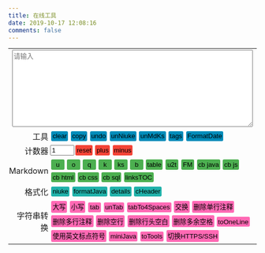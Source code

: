 ```yaml
---
title: 在线工具
date: 2019-10-17 12:08:16
comments: false
---
```

<div id="panel"><table><tr id="yesInput" style="width: 100%;"><td colspan="2" style="width: 100%;"><textarea rows="10" id="input" placeholder="请输入" contenteditable="true" class="block"></textarea></td></tr><tr class="notInput"><td class="td-right td-padding">工具</td><td class="td-padding"><button class="mybtn" onclick="clearInput()">clear</button><button class="mybtn" onclick="copy()">copy</button><button class="mybtn" onclick="undo()">undo</button><button class="mybtn" onclick="unNiuke()">unNiuke</button><button class="mybtn" onclick="unMdKs()">unMdKs</button><button class="mybtn" onclick="tags()">tags</button><button class="mybtn" onclick="formatDateShow()">FormatDate</button></td></tr><tr class="notInput"><td class="td-right td-padding">计数器</td><td class="td-padding"><input type="text" name="counter" id="counter" value="1" size="3" /><button class="mybtn red" onclick="document.getElementById('counter').value='1'">reset</button><button class="mybtn red" onclick="plus()">plus</button><button class="mybtn red" onclick="minus()">minus</button></td></tr><tr class="notInput"><td class="td-right td-padding">Markdown</td><td class="td-padding"><button class="mybtn green" onclick="mdU()">u</button><button class="mybtn green" onclick="mdO()">o</button><button class="mybtn green" onclick="mdQ()">q</button><button class="mybtn green" onclick="mdK()">k</button><button class="mybtn green" onclick="mdKs()">ks</button><button class="mybtn green" onclick="mdB()">b</button><button class="mybtn green" onclick="mdtableCopy()">table</button><button class="mybtn green" onclick="mdU2T()">u2t</button><button class="mybtn green" onclick="frontMatter()">FM</button><button class="mybtn green" onclick="mdCb('java')">cb&nbsp;java</button><button class="mybtn green" onclick="mdCb('javascript')">cb&nbsp;js</button><button class="mybtn green" onclick="mdCb('html')">cb&nbsp;html</button><button class="mybtn green" onclick="mdCb('css')">cb&nbsp;css</button><button class="mybtn green" onclick="mdCb('sql')">cb&nbsp;sql</button><button class="mybtn green" onclick="linksTOC()">linksTOC</button></td></tr><tr class="notInput"><td class="td-right td-padding">格式化</td><td class="td-padding"><button class="mybtn LightSeaGreen" onclick="niuke()">niuke</button><button class="mybtn LightSeaGreen" onclick="formatJava()">formatJava</button><button class="mybtn LightSeaGreen" onclick="toggleFold()">details</button><button class="mybtn LightSeaGreen" onclick="cHeader()">cHeader</button></td></tr><tr class="notInput"><td class="td-right td-padding">字符串转换</td><td class="td-padding"><button class="mybtn HotPink" onclick="upperCase()">大写</button><button class="mybtn HotPink" onclick="lowerCase()">小写</button><button class="mybtn HotPink" onclick="tab()">tab</button><button class="mybtn HotPink" onclick="unTab()">unTab</button><button class="mybtn HotPink" onclick="tabTo4Spaces()">tabTo4Spaces</button><button class="mybtn HotPink" onclick="swap()">交换</button><button class="mybtn HotPink" onclick="deleteSingleLineComment()">删除单行注释</button><button class="mybtn HotPink" onclick="deleteMultilineComments()">删除多行注释</button><button class="mybtn HotPink" onclick="deleteBlankLine()">删除空行</button><button class="mybtn HotPink" onclick="deleteSpaceStart()">删除行头空白</button><button class="mybtn HotPink" onclick="deleteSpaces()">删除多余空格</button><button class="mybtn HotPink" onclick="toOneLine()">toOneLine</button><button class="mybtn HotPink" onclick="toEnPunctuation()">使用英文标点符号</button><button class="mybtn HotPink" onclick="miniJava()">miniJava</button><button class="mybtn HotPink" onclick="toTools()">toTools</button><button class="mybtn HotPink" onclick="switchHttpsSsh()">切换HTTPS/SSH</button></td></tr></table></div>
<style>
    .mybtn {
        background-color: #008CBA;
        border: none;
        padding: 0.2em 0.2em 0.2em 0.2em;
        text-align: center;
        text-decoration: none;
        display: inline-block;
        margin: 0.2em 0.2em 0.2em 0.2em;
        cursor: pointer;
        min-width: 2em;
        border-radius: 0.2em;
    }
    .tools {
        display: block;
        margin: 0.5em;
    }
    .block {
        display: block;
    }
    .red {
        background-color: #f44336;
    }
    .green {
        background-color: #4CAF50;
    }
    .pink {
        background-color: #FF00FF;
    }
    .HotPink {
        background-color: HotPink;
    }
    .blue {
        background-color: #008CBA;
    }
    .blueviolet {
        background-color: BlueViolet;
    }
    .LightSeaGreen {
        background-color: LightSeaGreen;
    }
    .brown {
        background-color: brown;
    }
    .yellow {
        background-color: yellow;
    }
    .crimson {
        background-color: crimson;
    }
    .black {
        background-color: black;
    }
    .gray {
        background-color: #555555;
    }
    textarea {
        width: 100%;
        height: auto;
    }
    table {
        width: 100%;
        margin: 0em;
    }
    .td-right {
        text-align: right;
    }
    .td-padding {
        padding: 0.1em;
    }
    /* 覆盖样式 */
    header.post-header div.post-meta {
        margin-bottom: 0.875em;
    }
    div.posts-expand div.post-block {
        padding-top: 0em;
    }
</style>
<script>
    (function () {
        var notInput = document.getElementsByClassName("notInput");
        var count = 0;
        for (var i = 0; i < notInput.length; i++) {
            console.log("not input tr " + i + ":" + notInput[i].offsetHeight);
            count += notInput[i].offsetHeight;
        }
        var title = document.getElementsByClassName("post-header");
        for (var i = 0; i < title.length; i++) {
            console.log("title " + i + ":" + title[i].offsetHeight);
            count += title[i].offsetHeight;
        }
        var header = document.getElementById("header");
        console.log("header :" + header.offsetHeight);
        if (header.offsetHeight == 0) {
            count += 40;
        } else {
            count += 20;
        }
        count += header.offsetHeight;
        count += 8 + 8 + 22;
        console.log("屏幕可视区域高度:" + window.innerHeight + "px")
        console.log("其他元素高度:" + count + "px")
        var inputHight = (Number)(window.innerHeight - count);
        console.log("输入框高度:" + inputHight + "px");
        if (inputHight > 0) {
            document.getElementById("input").style.height = inputHight + "px";
        }
    })();
    window.onload = function () {
        var input = document.getElementById("input");
        input.focus();
    }
</script>
<script>
    var input = document.getElementById("input");
    var inputBackup;
    var timeOut;
    var depth = 0;
    function checkInput() {
        return !(input.value === null || input.value === "");
    }
    function backupInput() {
        inputBackup = input.value;
    }
    function undo() {
        input.value = inputBackup;
        if (timeOut != null) {
            window.clearTimeout(timeOut);
        }
        input.select();
        document.execCommand("Copy");
        input.blur();
    }
    function tags() {
        input.value = "\ntags: 有空了解一下";
        copy();
    }
    function linksTOC(text) {
        if (text == null) {
            result(linksTOC(input.value));
        } else {
            var toc = '';
            var head = "<div id=\"my_toc\">\n\n";
            var tail =
                "\n</div>\n<script>if (navigator.platform.search('arm')==-1){document.getElementById('my_toc').style.display = 'none';}" +
                "<__script>\n".replace("__", "/");
            var regex = /^(#+) (.+?)(?: #*)?$/mg;
            var matchs = text.match(regex);
            var resultStr = "";
            var item = '';
            var tabs = '';
            var title = '';
            var MdLinkRegex = /\[(.+?)\]\(.+?\)/;
            for (var i = 0; i < matchs.length; i++) {
                tabs = generateIndentation(matchs[i].replace(regex, "$1").length - 1);
                title = matchs[i].replace(regex, "$2");
                if (title.match(MdLinkRegex)) {
                    title = title.replace(MdLinkRegex, '$1');
                }
                item = tabs + "- [" + title + "](/links/#" + title + ")" + "\n"
                resultStr += item;
            }
            toc = head + resultStr + tail;
            var regexs = /[<]div id='my_toc'>\n\n(.+\n)+\n<[/]div>\n[<]script>.+<[/]script>\n/m;
            text = text.replace(regexs, toc);
            return text;
        }
    }
    function generateIndentation(count) {
        var indentation = '';
        for (var i = 0; i < count; i++) {
            indentation += "    ";
        }
        return indentation;
    }
    function clearInput() {
        input.value = "";
        input.focus();
    }
    function copy() {
        if (timeOut != null) {
            window.clearTimeout(timeOut);
        }
        input.select();
        document.execCommand("Copy");
        input.placeholder = "运行结果已经复制到剪贴板中!";
        input.blur();
        timeOut = window.setTimeout(clearInput, 10 * 1000);
        input.focus();
    }
    function result(text) {
        backupInput();
        input.value = text;
        copy();
    }
    function plus() {
        var counter = document.getElementById('counter');
        counter.value = Number(counter.value) + 1
    }
    function minus() {
        var counter = document.getElementById('counter');
        var minus1 = Number(counter.value) - 1;
        counter.value = (minus1) > 0 ? minus1 : 1;
    }
    function upperCase() {
        if (checkInput()) {
            result(input.value.toUpperCase());
        } else {
            input.placeholder = "请先输入!";
        }
    }
    function lowerCase() {
        if (checkInput()) {
            result(input.value.toLowerCase());
        } else {
            input.placeholder = "请先输入!";
        }
    }
    function deleteSingleLineComment(text) {
        if (text == null) {
            result(deleteSingleLineComment(input.value));
        }
        else {
            text = text.replace(/^[ ]*<!--.+-->/mg, "");
            text = text.replace(/^[ ]*\/\/.*\n/mg, "");
            return text;
        }
    }
    function deleteBlankLine(text) {
        if (text == null) {
            text = input.value;
            result(text.replace(/^[ ]*\n/mg, ""));
        }
        else {
            text = text.replace(/^[ ]*$\n/mg, "");
            text = text.replace(/\n^[ ]*$/mg, "");
            return text;
        }
    }
    function tab() {
        result(input.value.replace(/^/mg, "    "));
    }
    function unTab(text) {
        if (text == null) {
            result(unTab(input.value));
        }
        else {
            return text.replace(/^    /mg, "");
        }
    }
    function tabTo4Spaces(text) {
        if (text == null) {
            result(tabTo4Spaces(input.value));
        } else {
            return text.replace(/\t/mg, "    ");
        }
    }
    function deleteMultilineComments(text) {
        if (text == null) {
            result(deleteMultilineComments(input.value));
        } else {
            return text.replace(/\/\*{1,2}\n(?:[ ]*\*.*?\n)+/mg, "");
        }
    }
    function deleteSpaceStart(text) {
        if (text == null) {
            result(deleteBlankLine(input.value));
        } else {
            return text.replace(/^[ ]+/mg, "");
        }
    }
    function deleteSpaces(text) {
        if (text == null) {
            result(deleteSpaces(input.value));
        } else {
            return text.replace(/[ ]{2,}/mg, " ");
        }
    }
    function toOneLine(text) {
        if (text == null) {
            result(toOneLine(input.value));
        }
        else {
            text = text.replace(/^[ ]+/mg, "");
            text = text.replace(/\n/mg, "");
            return text;
        }
    }
    function toEnPunctuation(text) {
        if (text == null) {
            result(toEnPunctuation(input.value));
        }
        else {
            text = text.replace(/“/g, '"');
            text = text.replace(/”/g, '"');
            text = text.replace(/‘/g, "'");
            text = text.replace(/’/g, "'");
            text = text.replace(/，/g, ",");
            text = text.replace(/！/g, "!");
            text = text.replace(/：/g, ":");
            text = text.replace(/；/g, ";");
            text = text.replace(/（/g, "(");
            text = text.replace(/）/g, ")");
            return text;
        }
    }
    function miniDiv(text) {
        var miniText = text.match(/([ ]*<div id="panel">\n(?:.*\n)+?[ ]*<\/div>)/m)[0];
        console.log(miniText);
        miniText = toOneLine(miniText);
        text = text.replace(/([ ]*<div id="panel">\n(?:.*\n)+?[ ]*<\/div>)/m, "");
        return miniText + text;
    }
    function toTools() {
        var header = "---\ntitle: 在线工具\ndate: 2019-10-17 12:08:16\ncomments: false\n---\n"
        var text = input.value;
        text = deleteSingleLineComment(text);
        text = deleteBlankLine(text)
        text = text.replace(/(?:.*\n)+<body>\n/m, "");
        text = text.replace(/<\/body>\n(?:.*\n?)*/m, "");
        text = miniDiv(text);
        text = unTab(text);
        text = header + text;
        result(text)
    }
    function switchHttpsSsh(text) {
        if (text == null) {
            result(switchHttpsSsh(input.value));
        } else {
            var httpsRegex = /^https:\/\/(.+?)\/(.+?\/.+?\.git)$/;
            var sshRegex = /^git@(.+?):(.+?\/.+?\.git)$/;
            if (httpsRegex.test(text)) {
                text = text.replace(httpsRegex, "git@$1:$2");
            } else if (sshRegex.test(text)) {
                text = text.replace(sshRegex, "https://$1/$2");
            }
            return text;
        }
    }
    function swap(text) {
        if (text == null) {
            result(swap(input.value));
        } else {
            var LegalInput = /^(.+?)([, _])(.+?)$/;
            if (LegalInput.test(text)) {
                return text.replace(LegalInput, "$3$2$1");
            } else {
                return "非法输入,请输入一个以[,_ ]";
            }
        }
    }
    function mdU() {
        var text = input.value;
        text = deleteBlankLine(text);
        var ErrorStartCharacterRegex = /^[^a-zA-Z0-9\u4e00-\u9fa5][ ]+/mg;
        text = text.replace(ErrorStartCharacterRegex, "");
        text = text.replace(/^(.+)/mg, "- $1");
        text = deleteBlankLine(text);
        text = text + "\n";
        result(text);
    }
    function mdO() {
        var text = input.value;
        text = deleteBlankLine(text);
        var ErrorStartCharacterRegex = /^[^a-zA-Z0-9\u4e00-\u9fa5][ ]+/mg;
        text = text.replace(ErrorStartCharacterRegex, "");
        var lines = text.split(/\n/mg);
        var outText = "";
        lines.forEach(function (item, index) {
            outText += (index + 1) + ". " + item + "\n";
        })
        outText = outText + "\n";
        result(outText);
    }
    function mdQ() {
        var text = input.value;
        text = deleteBlankLine(text);
        var ErrorStartCharacterRegex = /^[^a-zA-Z0-9\u4e00-\u9fa5][ ]+/mg;
        text = text.replace(ErrorStartCharacterRegex, "")
        text = text.replace(/^/mg, "> ");
        text = text + "\n";
        result(text);
    }
    function mdK() {
        result("`" + input.value + "`");
    }
    function mdKs(text) {
        if (text == null) {
            result(mdKs(input.value));
        } else {
            text = text.replace(/`?((?:-(?! ))?[a-zA-Z<][a-zA-Z0-9 ():\_.\/\[\]<>,+="?-]*[a-zA-Z0-9);>/.\*\]])`?/mg,
                "`$1`");
            text = text.replace(/\(`(.+?)\)`/mg, "(`$1`)");
            return text;
        }
    }
    function unMdKs(text) {
        if (text == null) {
            result(unMdKs(input.value));
        } else {
            return text.replace(/`(.+?)`/mg, "$1");
        }
    }
    function mdB() {
        result("**" + input.value + "**");
    }
    function toggleFold(text) {
        if (text == null) {
            toggleFold(input.value);
        } else {
            var first = "<details><summary>展开/折叠</summary>\n\n" + text + "\n\n</details>";
            result(first);
            return first;
        }
    }
    function mdCb(Language) {
        result("```" + Language + "\n" + input.value + "\n```");
    }
    function mdU2T() {
        var tableHead = "||描述|\n|:--|:--|\n"
        var text = input.value;
        text = deleteSpaceStart(text);
        text = deleteBlankLine(text);
        text = toEnPunctuation(text);
        text = mdKs(text);
        text = text.replace(/^[-*] /mg, "");
        text = text.replace(/^(`.+?`):/mg, "$1|");
        text = text.replace(/^/mg, "|");
        text = text.replace(/$/mg, "|");
        text = tableHead + text;
        result(text);
    }
    function mdtableCopy() {
        var text = input.value;
        text = text.replace(/[ ]{2,}/mg, "|");
        text = text.replace(/^/mg, "|");
        text = text.replace(/$/mg, "|");
        var strs = text.split("\n");
        text = '';
        strs.forEach(function (item, index) {
            console.log(index)
            if (index == 1) {
                text += item.replace(/[^|]+/mg, ":--") + "\n";
            }
            text += item + "\n";
        });
        result(text);
    }
    function frontMatter(text) {
        if (text == null) {
            result(frontMatter(input.value))
        } else {
            var legalLinuxHexoPostsPath = /^.+\/source\/_posts(\/.+)\/(.+)\.md/;
            if (legalLinuxHexoPostsPath.test(text)) {
                var categories = "categories: " + text.replace(legalLinuxHexoPostsPath, "$1").replace(/\//mg,
                    "\n  - ");
                var title = "title: " + text.replace(legalLinuxHexoPostsPath, "$2");
                var fm = "---\n" + title + "\n" + categories + "\n---\n";
                return fm;
            }
            return text;
        }
    }
    function unNiuke() {
        undo();
        minus();
    }
    function niuke() {
        var problem = '';
        var selects = '';
        var answer = '';
        var selectStart = 0;
        var selectEnd = 0;
        var counter = document.getElementById("counter");
        var text = input.value;
        text = toEnPunctuation(text);
        selects = text.match(/(?:[A-z]\n.+?\n)+/mg)[0];
        selectStart = text.indexOf(selects);
        selectEnd = selectStart + selects.length;
        selects = mdKs(selects);
        selects = selects.replace(/([A-Z])\n(.+)/mg, "- $1 $2");
        problem += text.substring(0, selectStart);
        problem = deleteBlankLine(problem) + "\n";
        answer = text.substring(selectEnd);
        answer = deleteBlankLine(answer);
        answer = answer.replace(/(^正确答案: `?[A-Za-z]+`?$)/mg,
            "\n## 解析\n<details><summary>显示答案/隐藏答案</summary>$1</details>\n\n");
        text = "\n# 考点" + counter.value + ":\n" + problem + selects + answer;
        result(text);
        plus();
    }
    function convertSingleLineComments(text) {
        return text.replace(/(?:[ ]*)(\/\/.+)/mg, "$1__newLine__");
    }
    function restoreSingleLineComment(text) {
        var textTemp = '';
        var regex = /([ ]*)(?:(\/\/.+?)__newLine__)+(.*)/mg;
        var flag;
        if ((flag = regex.test(text))) {
            var singleLineComments = text.match(regex);
            var tabs = '';
            var start = 0;
            var end = 0;
            for (var i = 0; i < singleLineComments.length; i++) {
                var recovery = '';
                start = text.indexOf(singleLineComments[i]);
                textTemp += text.substring(end, start);
                end = start + singleLineComments[i].length;
                var singleLineCommentArr = singleLineComments[i].split("__newLine__");
                for (var j = 0; j < singleLineCommentArr.length; j++) {
                    if (j == 0) {
                        tabs = singleLineCommentArr[j].substring(0, singleLineCommentArr[j].indexOf("//"));
                        recovery += singleLineCommentArr[j] + "\n";
                    } else {
                        recovery += tabs + singleLineCommentArr[j] + "\n";
                    }
                }
                textTemp += recovery;
            }
        }
        textTemp += text.substring(end);
        return textTemp;
    }
    function restoreFor(text) {
        return text.replace(/for[ ]*\((.*?);\n?[ ]*(.*?);\n?[ ]*(.+)\)/mg, "for($1;$2;$3)");
    }
    function formatJavaCode(text) {
        if (text == null) {
            console.log("请输入参数");
        } else {
            var lineTemp = '';
            var value = '';
            for (var i = 0; i < text.length; i++) {
                value = text[i];
                if (value == "{") {
                    depth++;
                    lineTemp
                        += "{" + "\n" + depthTab(depth);
                } else if (value == "}") {
                    depth--;
                    lineTemp += "\n" + depthTab(depth) +
                        "}" + "\n" + depthTab(depth);
                    if (depth == 0) {
                        lineTemp += "\n";
                    }
                } else if (value == ";") {
                    lineTemp
                        += ";" + "\n" + depthTab(depth);
                } else {
                    lineTemp += value;
                }
            }
            return lineTemp;
        }
    }
    function formatJava(text) {
        if (text == null) {
            result(formatJava(input.value));
        }
        else {
            text = toEnPunctuation(text);
            text = convertSingleLineComments(text);
            text = toOneLine(text);
            text = formatJavaCode(text);
            text = restoreSingleLineComment(text);
            text = deleteBlankLine(text);
            text = restoreFor(text);
            return text;
        }
    }
    function depthTab(depth) {
        var tab = "    ";
        var depthTabs = '';
        for (var i = 0; i < depth; i++) {
            depthTabs += tab;
        }
        return depthTabs;
    }
    function miniJava() {
        var text = input.value;
        text = deleteMultilineComments(text);
        text = deleteSingleLineComment(text);
        text = formatJava(text);
        text = deleteSingleLineComment(text);
        text = deleteBlankLine(text);
        result(text);
    }
    function cHeader() {
        if (checkInput()) {
            var legalFileName = /^[a-zA-Z_]\w*$/;
            if (legalFileName.test(input.value)) {
                var upperCase = input.value.toUpperCase();
                var text = "//" + input.value + ".h\n" + "#ifndef _" + upperCase + "_H_ //如果没有引入头文件" + input
                    .value + ".h\n" + "    #define _" + upperCase + "_H_ //那就引入头文件" + input.value + ".h\n" +
                    "#endif";
                result(text);
            } else {
                input.placeholder = "输入文件名格式错误,请以字母或下划线开头!";
            }
        } else {
            input.placeholder = "请先输入不带后缀的头文件名称";
        }
    }
</script>
<script>
    Date.prototype.formatDate = function (fmt) {
        var o = {
            "M+": this.getMonth() + 1,                   //月份
            "d+": this.getDate(),                        //日
            "h+": this.getHours(),                       //小时
            "m+": this.getMinutes(),                     //分
            "s+": this.getSeconds(),                     //秒
            "q+": Math.floor((this.getMonth() + 3) / 3), //季度
            "S": this.getMilliseconds()                  //毫秒
        };
        if (/(y+)/i.test(fmt)) {
            fmt = fmt.replace(RegExp.$1, (this.getFullYear() + "").substr(4 - RegExp.$1.length));
        }
        for (var k in o) {
            if (new RegExp("(" + k + ")", "i").test(fmt)) {
                fmt = fmt.replace(
                    RegExp.$1, (RegExp.$1.length == 1) ? (o[k]) : (("00" + o[k]).substr(("" + o[k]).length)));
            }
        }
        return fmt;
    }
    function formatDateShow() {
        input.value = new Date().formatDate("yyyy年MM月dd日");
        copy();
    }
</script>
<script>
    document.onkeyup = function (event) {
        if (event.altKey) {
            switch (event.keyCode) {
                case 73:
                    input.focus();
                    break;
                case 78:
                    niuke();
                    break;
            }
        }
    }
</script>
